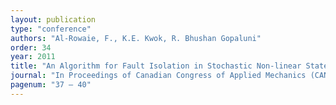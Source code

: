 ```yaml
---
layout: publication
type: "conference"
authors: "Al-Rowaie, F., K.E. Kwok, R. Bhushan Gopaluni"
order: 34
year: 2011
title: "An Algorithm for Fault Isolation in Stochastic Non-linear State-Space Models Using Particle Filters"
journal: "In Proceedings of Canadian Congress of Applied Mechanics (CANCAM), Vancouver, Canada"
pagenum: "37 – 40"
---
```

